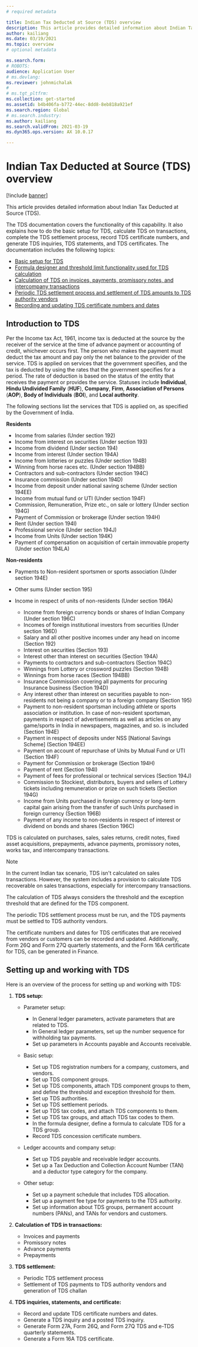 ```yaml
---
# required metadata

title: Indian Tax Deducted at Source (TDS) overview
description: This article provides detailed information about Indian Tax Deducted at Source (TDS). The TDS documentation covers the functionality of this capability. 
author: kailiang
ms.date: 03/19/2021
ms.topic: overview
# optional metadata

ms.search.form: 
# ROBOTS: 
audience: Application User
# ms.devlang: 
ms.reviewer: johnmichalak
# 
# ms.tgt_pltfrm: 
ms.collection: get-started
ms.assetid: b4b406fa-b772-44ec-8dd8-8eb818a921ef
ms.search.region: Global
# ms.search.industry: 
ms.author: kailiang
ms.search.validFrom: 2021-03-19
ms.dyn365.ops.version: AX 10.0.17

---
```


# Indian Tax Deducted at Source (TDS) overview

[!include [banner](../../includes/banner.md)]

This article provides detailed information about Indian Tax Deducted at Source (TDS).

The TDS documentation covers the functionality of this capability. It also explains how to do the basic setup for TDS, calculate TDS on transactions, complete the TDS settlement process, record TDS certificate numbers, and generate TDS inquiries, TDS statements, and TDS certificates. The documentation includes the following topics:

- [Basic setup for TDS](apac-ind-TDS-TDS-ledger-accounts-setup.md)
- [Formula designer and threshold limit functionality used for TDS calculation](apac-ind-TDS-Formula-designer.md)
- [Calculation of TDS on invoices, payments, promissory notes, and intercompany transactions](apac-ind-TDS-Calculate-TDS-on-invoices-using-journals.md)
- [Periodic TDS settlement process and settlement of TDS amounts to TDS authority vendors](apac-ind-TDS-Run-the-periodic-TDS-settlement-process.md)
- [Recording and updating TDS certificate numbers and dates](apac-ind-TDS-Record-TDS-concession-certificate-numbers.md)

## Introduction to TDS

Per the Income tax Act, 1961, income tax is deducted at the source by the receiver of the service at the time of advance payment or accounting of credit, whichever occurs first. The person who makes the payment must deduct the tax amount and pay only the net balance to the provider of the service. TDS is applied on services that the government specifies, and the tax is deducted by using the rates that the government specifies for a period. The rate of deduction is based on the status of the entity that receives the payment or provides the service. Statuses include **Individual**, **Hindu Undivided Family** (**HUF**), **Company**, **Firm**, **Association of Persons** (**AOP**), **Body of Individuals** (**BOI**), and **Local authority**.

The following sections list the services that TDS is applied on, as specified by the Government of India.

**Residents**

- Income from salaries (Under section 192)
- Income from interest on securities (Under section 193)
- Income from dividend (Under section 194)
- Income from interest (Under section 194A)
- Income from lotteries or puzzles (Under section 194B)
- Winning from horse races etc. (Under section 194BB)
- Contractors and sub-contractors (Under section 194C)
- Insurance commission (Under section 194D)
- Income from deposit under national saving scheme (Under section 194EE)
- Income from mutual fund or UTI (Under section 194F)
- Commission, Remuneration, Prize etc., on sale or lottery (Under section 194G)
- Payment of Commission or brokerage (Under section 194H)
- Rent (Under section 194I)
- Professional service (Under section 194J)
- Income from Units (Under section 194K)
- Payment of compensation on acquisition of certain immovable property (Under section 194LA)

**Non-residents**

- Payments to Non-resident sportsmen or sports association (Under section 194E)
- Other sums (Under section 195)
- Income in respect of units of non-residents (Under section 196A)

    - Income from foreign currency bonds or shares of Indian Company (Under section 196C)
    - Incomes of foreign institutional investors from securities (Under section 196D)
    - Salary and all other positive incomes under any head on income (Section 192)
    - Interest on securities (Section 193)
    - Interest other than interest on securities (Section 194A)
    - Payments to contractors and sub-contractors (Section 194C)
    - Winnings from Lottery or crossword puzzles (Section 194B)
    - Winnings from horse races (Section 194BB)
    - Insurance Commission covering all payments for procuring Insurance business (Section 194D)
    - Any interest other than interest on securities payable to non-residents not being a company or to a foreign company (Section 195)
    - Payment to non-resident sportsman including athlete or sports association or institution. In case of non-resident sportsman, payments in respect of advertisements as well as articles on any game/sports in India in newspapers, magazines, and so. is included (Section 194E)
    - Payment in respect of deposits under NSS \[National Savings Scheme\] (Section 194EE)
    - Payment on account of repurchase of Units by Mutual Fund or UTI (Section 194F)
    - Payment for Commission or brokerage (Section 194H)
    - Payment of rent (Section 194I)
    - Payment of fees for professional or technical services (Section 194J)
    - Commission to Stockiest, distributors, buyers and sellers of Lottery tickets including remuneration or prize on such tickets (Section 194G)
    - Income from Units purchased in foreign currency or long-term capital gain arising from the transfer of such Units purchased in foreign currency (Section 196B)
    - Payment of any income to non-residents in respect of interest or dividend on bonds and shares (Section 196C)

TDS is calculated on purchases, sales, sales returns, credit notes, fixed asset acquisitions, prepayments, advance payments, promissory notes, works tax, and intercompany transactions.

> [!NOTE]
> In the current Indian tax scenario, TDS isn't calculated on sales transactions. However, the system includes a provision to calculate TDS recoverable on sales transactions, especially for intercompany transactions.

The calculation of TDS always considers the threshold and the exception threshold that are defined for the TDS component.

The periodic TDS settlement process must be run, and the TDS payments must be settled to TDS authority vendors.

The certificate numbers and dates for TDS certificates that are received from vendors or customers can be recorded and updated. Additionally, Form 26Q and Form 27Q quarterly statements, and the Form 16A certificate for TDS, can be generated in Finance.

## Setting up and working with TDS

Here is an overview of the process for setting up and working with TDS:

1. **TDS setup:**

    - Parameter setup:

        - In General ledger parameters, activate parameters that are related to TDS.
        - In General ledger parameters, set up the number sequence for withholding tax payments.
        - Set up parameters in Accounts payable and Accounts receivable.

    - Basic setup:

        - Set up TDS registration numbers for a company, customers, and vendors.
        - Set up TDS component groups.
        - Set up TDS components, attach TDS component groups to them, and define the threshold and exception threshold for them.
        - Set up TDS authorities.
        - Set up TDS settlement periods.
        - Set up TDS tax codes, and attach TDS components to them.
        - Set up TDS tax groups, and attach TDS tax codes to them.
        - In the formula designer, define a formula to calculate TDS for a TDS group.
        - Record TDS concession certificate numbers.

    - Ledger accounts and company setup:

        - Set up TDS payable and receivable ledger accounts.
        - Set up a Tax Deduction and Collection Account Number (TAN) and a deductor type category for the company.

    - Other setup:

        - Set up a payment schedule that includes TDS allocation.
        - Set up a payment fee type for payments to the TDS authority.
        - Set up information about TDS groups, permanent account numbers (PANs), and TANs for vendors and customers.

2. **Calculation of TDS in transactions:**

    - Invoices and payments
    - Promissory notes
    - Advance payments
    - Prepayments

3. **TDS settlement:**

    - Periodic TDS settlement process
    - Settlement of TDS payments to TDS authority vendors and generation of TDS challan

4. **TDS inquiries, statements, and certificate:**

    - Record and update TDS certificate numbers and dates.
    - Generate a TDS inquiry and a posted TDS inquiry.
    - Generate Form 27A, Form 26Q, and Form 27Q TDS and e-TDS quarterly statements.
    - Generate a Form 16A TDS certificate.
